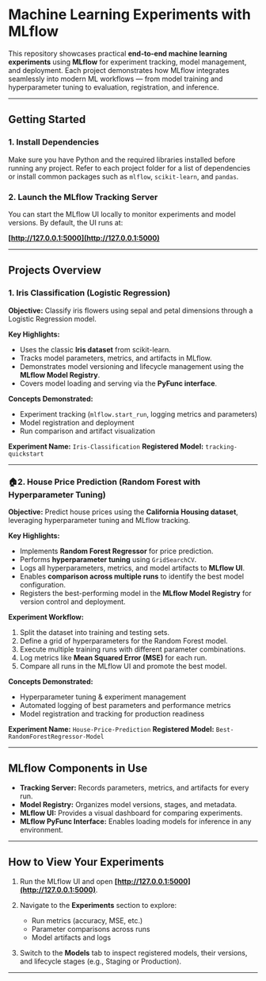 #  Machine Learning Experiments with MLflow

This repository showcases practical **end-to-end machine learning experiments** using **MLflow** for experiment tracking, model management, and deployment.
Each project demonstrates how MLflow integrates seamlessly into modern ML workflows — from model training and hyperparameter tuning to evaluation, registration, and inference.

---

##  Getting Started

### 1. Install Dependencies

Make sure you have Python and the required libraries installed before running any project.
Refer to each project folder for a list of dependencies or install common packages such as `mlflow`, `scikit-learn`, and `pandas`.

### 2. Launch the MLflow Tracking Server

You can start the MLflow UI locally to monitor experiments and model versions.
By default, the UI runs at:

**[http://127.0.0.1:5000](http://127.0.0.1:5000)**

---

## Projects Overview

### **1. Iris Classification (Logistic Regression)**

**Objective:**
Classify iris flowers using sepal and petal dimensions through a Logistic Regression model.

**Key Highlights:**

* Uses the classic **Iris dataset** from scikit-learn.
* Tracks model parameters, metrics, and artifacts in MLflow.
* Demonstrates model versioning and lifecycle management using the **MLflow Model Registry**.
* Covers model loading and serving via the **PyFunc interface**.

**Concepts Demonstrated:**

* Experiment tracking (`mlflow.start_run`, logging metrics and parameters)
* Model registration and deployment
* Run comparison and artifact visualization

**Experiment Name:** `Iris-Classification`
**Registered Model:** `tracking-quickstart`

---

### 🏠**2. House Price Prediction (Random Forest with Hyperparameter Tuning)**

**Objective:**
Predict house prices using the **California Housing dataset**, leveraging hyperparameter tuning and MLflow tracking.

**Key Highlights:**

* Implements **Random Forest Regressor** for price prediction.
* Performs **hyperparameter tuning** using `GridSearchCV`.
* Logs all hyperparameters, metrics, and model artifacts to **MLflow UI**.
* Enables **comparison across multiple runs** to identify the best model configuration.
* Registers the best-performing model in the **MLflow Model Registry** for version control and deployment.

**Experiment Workflow:**

1. Split the dataset into training and testing sets.
2. Define a grid of hyperparameters for the Random Forest model.
3. Execute multiple training runs with different parameter combinations.
4. Log metrics like **Mean Squared Error (MSE)** for each run.
5. Compare all runs in the MLflow UI and promote the best model.

**Concepts Demonstrated:**

* Hyperparameter tuning & experiment management
* Automated logging of best parameters and performance metrics
* Model registration and tracking for production readiness

**Experiment Name:** `House-Price-Prediction`
**Registered Model:** `Best-RandomForestRegressor-Model`

---

## MLflow Components in Use

* **Tracking Server:** Records parameters, metrics, and artifacts for every run.
* **Model Registry:** Organizes model versions, stages, and metadata.
* **MLflow UI:** Provides a visual dashboard for comparing experiments.
* **MLflow PyFunc Interface:** Enables loading models for inference in any environment.

---

## How to View Your Experiments

1. Run the MLflow UI and open **[http://127.0.0.1:5000](http://127.0.0.1:5000)**.
2. Navigate to the **Experiments** section to explore:

   * Run metrics (accuracy, MSE, etc.)
   * Parameter comparisons across runs
   * Model artifacts and logs
3. Switch to the **Models** tab to inspect registered models, their versions, and lifecycle stages (e.g., Staging or Production).

---

